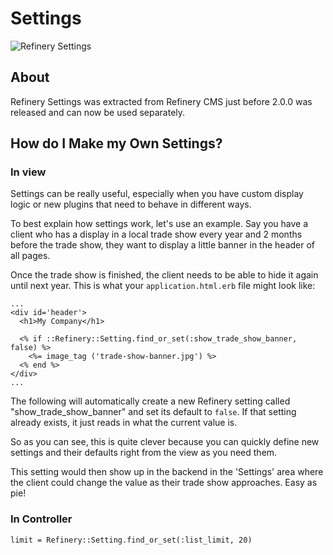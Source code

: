 # Settings

![Refinery Settings](http://refinerycms.com/system/images/0000/0666/settings.png)

## About

Refinery Settings was extracted from Refinery CMS just before 2.0.0 was released
and can now be used separately.

## How do I Make my Own Settings?

### In view

Settings can be really useful, especially when you have custom display logic or
new plugins that need to behave in different ways.

To best explain how settings work, let's use an example. Say you have a client
who has a display in a local trade show every year and 2 months before the trade
show, they want to display a little banner in the header of all pages.

Once the trade show is finished, the client needs to be able to hide it again
until next year. This is what your ``application.html.erb`` file might look like:

    ...
    <div id='header'>
      <h1>My Company</h1>

      <% if ::Refinery::Setting.find_or_set(:show_trade_show_banner, false) %>
        <%= image_tag ('trade-show-banner.jpg') %>
      <% end %>
    </div>
    ...

The following will automatically create a new Refinery setting called
"show_trade_show_banner" and set its default to ``false``.
If that setting already exists, it just reads in what the current value is.

So as you can see, this is quite clever because you can quickly define new settings
 and their defaults right from the view as you need them.

This setting would then show up in the backend in the 'Settings' area where the
client could change the value as their trade show approaches. Easy as pie!

### In Controller

    limit = Refinery::Setting.find_or_set(:list_limit, 20)

